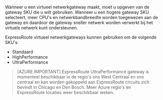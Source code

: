 Wanneer u een virtueel netwerkgateway maakt, moet u opgeven van de gateway SKU die u wilt gebruiken. Wanneer u een hogere gateway SKU selecteert, meer CPU's en netwerkbandbreedte worden toegewezen aan de gateway en daardoor de gateway sneller netwerk worden verwerkt bij het virtuele netwerk kunt ondersteunen. 

ExpressRoute virtueel netwerkgateways kunnen gebruiken om de volgende SKU's: 

- Standaard
- HighPerformance
- UltraPerformance

>[AZURE.IMPORTANT] ExpressRoute UltraPerformance gateway is momenteel beschikbaar in de regio's ons West Centraal en ons centraal en kan worden gekoppeld aan ExpressRoute circuits zich bevindt in Chicago en Den Bosch. Meer Azure regio's en ExpressRoute locaties weer beschikbaar weken. 
